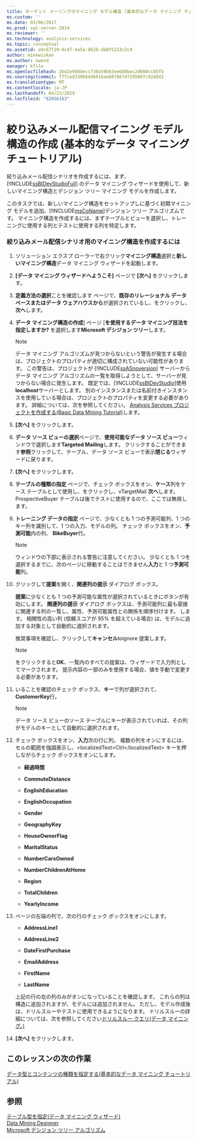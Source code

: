 ```yaml
---
title: ターゲット メーリングのマイニング モデル構造 (基本的なデータ マイニング チュートリアル) の作成 |Microsoft Docs
ms.custom: ''
ms.date: 03/06/2017
ms.prod: sql-server-2014
ms.reviewer: ''
ms.technology: analysis-services
ms.topic: conceptual
ms.assetid: a9c67f29-0c47-4a5a-862b-db0f5213c2c9
author: minewiskan
ms.author: owend
manager: kfile
ms.openlocfilehash: 2bd2e9d0decc730a59b63ee600bec2d080cc85fb
ms.sourcegitcommit: f7fced330b64d6616aeb8766747295807c92dd41
ms.translationtype: MT
ms.contentlocale: ja-JP
ms.lasthandoff: 04/23/2019
ms.locfileid: "62856163"
---
```

# <a name="creating-a-targeted-mailing-mining-model-structure-basic-data-mining-tutorial"></a>絞り込みメール配信マイニング モデル構造の作成 (基本的なデータ マイニング チュートリアル)
  絞り込みメール配信シナリオを作成するには、まず、[!INCLUDE[ssBIDevStudioFull](../includes/ssbidevstudiofull-md.md)] のデータ マイニング ウィザードを使用して、新しいマイニング構造とデシジョン ツリー マイニング モデルを作成します。  
  
 このタスクでは、新しいマイニング構造をセットアップしに基づく初期マイニング モデルを追加、[!INCLUDE[msCoName](../includes/msconame-md.md)]デシジョン ツリー アルゴリズムです。 マイニング構造を作成するには、まずテーブルとビューを選択し、トレーニングに使用する列とテストに使用する列を特定します。  
  
### <a name="to-create-a-mining-structure-for-the-targeted-mailing-scenario"></a>絞り込みメール配信シナリオ用のマイニング構造を作成するには  
  
1.  ソリューション エクスプ ローラーで右クリック**マイニング構造**選択と**新しいマイニング構造**データ マイニング ウィザードを起動します。  
  
2.  **[データ マイニング ウィザードへようこそ]** ページで **[次へ]** をクリックします。  
  
3.  **定義方法の選択**ことを確認します ページで、**既存のリレーショナル データベースまたはデータ ウェアハウスから**が選択されているし、をクリックし、 **次へ**します。  
  
4.  **データ マイニング構造の作成**] ページ [**を使用するデータ マイニング技法を指定しますか?** を選択します**Microsoft デシジョン ツリー**します。  
  
    > [!NOTE]  
    >  データ マイニング アルゴリズムが見つからないという警告が発生する場合は、プロジェクトのプロパティが適切に構成されていない可能性があります。 この警告は、プロジェクトが [!INCLUDE[ssASnoversion](../includes/ssasnoversion-md.md)] サーバーからデータ マイニング アルゴリズムの一覧を取得しようとして、サーバーが見つからない場合に発生します。 既定では、[!INCLUDE[ssBIDevStudio](../includes/ssbidevstudio-md.md)]使用**localhost**サーバーとします。 別のインスタンスまたは名前付きインスタンスを使用している場合は、プロジェクトのプロパティを変更する必要があります。 詳細については、次を参照してください。 [Analysis Services プロジェクトを作成する&#40;Basic Data Mining Tutorial&#41;](../../2014/tutorials/creating-an-analysis-services-project-basic-data-mining-tutorial.md)します。  
  
5.  **[次へ]** をクリックします。  
  
6.  **データ ソース ビューの選択**ページで、**使用可能なデータ ソース ビュー**ウィンドウで選択します**Targeted Mailing**します。 クリックすることができます**参照**クリックして、テーブル、データ ソース ビューで表示**閉じる**ウィザードに戻ります。  
  
7.  **[次へ]** をクリックします。  
  
8.  **テーブルの種類の指定** ページで、チェック ボックスをオン、**ケース**列をケース テーブルとして使用し、をクリックし、vTargetMail **次へ**します。 ProspectiveBuyer テーブルは後でテストに使用するので、ここでは無視します。  
  
9. **トレーニング データの指定** ページで、少なくとも 1 つの予測可能列、1 つのキー列を識別して、1 つの入力、モデルの列。 チェック ボックスをオン、**予測可能**内の列、 **BikeBuyer**行。  
  
    > [!NOTE]  
    >  ウィンドウの下部に表示される警告に注意してください。 少なくとも 1 つを選択するまでに、次のページに移動することはできません**入力**と 1 つ**予測可能**列。  
  
10. クリックして**提案**を開く、**関連列の提示** ダイアログ ボックス。  
  
     **提案**に少なくとも 1 つの予測可能な属性が選択されているときにボタンが有効にします。 **関連列の提示** ダイアログ ボックスは、予測可能列に最も密接に関連する列の一覧し、属性、予測可能属性との関係を順序付けます。 します。 相関性の高い列 (信頼スコアが 95% を超えている場合) は、モデルに追加する対象として自動的に選択されます。  
  
     推奨事項を確認し、クリックして**キャンセル**toignore 提案します。  
  
    > [!NOTE]  
    >  をクリックすると**OK**、一覧内のすべての提案は、ウィザードで入力列としてマークされます。 提示内容の一部のみを使用する場合、値を手動で変更する必要があります。  
  
11. いることを確認のチェック ボックス、**キー**で列が選択されて、 **CustomerKey**行。  
  
    > [!NOTE]  
    >  データ ソース ビューのソース テーブルにキーが表示されていれば、その列がモデルのキーとして自動的に選択されます。  
  
12. チェック ボックスをオン、**入力**次の行に列。 複数の列をオンにするには、セルの範囲を強調表示し、&lt;localizedText&gt;Ctrl&lt;/localizedText&gt; キーを押しながらチェック ボックスをオンにします。  
  
    -   **経過時間**  
  
    -   **CommuteDistance**  
  
    -   **EnglishEducation**  
  
    -   **EnglishOccupation**  
  
    -   **Gender**  
  
    -   **GeographyKey**  
  
    -   **HouseOwnerFlag**  
  
    -   **MaritalStatus**  
  
    -   **NumberCarsOwned**  
  
    -   **NumberChildrenAtHome**  
  
    -   **Region**  
  
    -   **TotalChildren**  
  
    -   **YearlyIncome**  
  
13. ページの左端の列で、次の行のチェック ボックスをオンにします。  
  
    -   **AddressLine1**  
  
    -   **AddressLine2**  
  
    -   **DateFirstPurchase**  
  
    -   **EmailAddress**  
  
    -   **FirstName**  
  
    -   **LastName**  
  
     上記の行の左の列のみがオンになっていることを確認します。 これらの列は構造に追加されますが、モデルには追加されません。 ただし、モデル作成後は、ドリルスルーやテストに使用できるようになります。 ドリルスルーの詳細については、次を参照してください[ドリルスルー クエリ&#40;データ マイニング。&#41;](../../2014/analysis-services/data-mining/drillthrough-queries-data-mining.md)  
  
14. **[次へ]** をクリックします。  
  
## <a name="next-task-in-lesson"></a>このレッスンの次の作業  
 [データ型とコンテンツの種類を指定する&#40;基本的なデータ マイニング チュートリアル&#41;](../../2014/tutorials/specifying-the-data-type-and-content-type-basic-data-mining-tutorial.md)  
  
## <a name="see-also"></a>参照  
 [テーブル型を指定&#40;データ マイニング ウィザード&#41;](../../2014/analysis-services/specify-table-types-data-mining-wizard.md)   
 [Data Mining Designer](../../2014/analysis-services/data-mining/data-mining-designer.md)   
 [Microsoft デシジョン ツリー アルゴリズム](../../2014/analysis-services/data-mining/microsoft-decision-trees-algorithm.md)  
  
  
